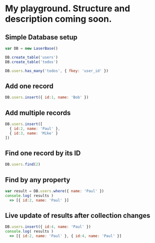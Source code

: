 # My playground. Structure and description coming soon.


## Simple Database setup
```javascript
var DB = new LaserBase()

DB.create_table('users')
DB.create_table('todos')

DB.users.has_many('todos', { fkey: 'user_id' })
```

## Add one record
```javascript
DB.users.insert({ id:1, name: 'Bob' })
```

##  Add multiple records
```javascript
DB.users.insert([
  { id:2, name: 'Paul' },
  { id:3, name: 'Mike' }
])
```

## Find one record by its ID
```javascript
DB.users.find(2)
```

## Find by any property
```javascript
var result = DB.users.where({ name: 'Paul' })
console.log( results )
  => [{ id:2, name: 'Paul' }]
```

## Live update of results after collection changes
```javascript
DB.users.insert({ id:4, name: 'Paul' })
console.log( results )
  => [{ id:2, name: 'Paul' }, { id:4, name: 'Paul' }]
```
